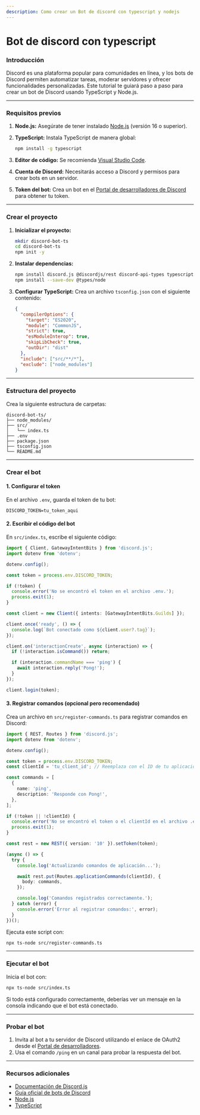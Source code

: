 ```yaml
---
description: Como crear un Bot de discord con typescript y nodejs
---
```


# Bot de discord con  typescript

### Introducción

Discord es una plataforma popular para comunidades en línea, y los bots de Discord permiten automatizar tareas, moderar servidores y ofrecer funcionalidades personalizadas. Este tutorial te guiará paso a paso para crear un bot de Discord usando TypeScript y Node.js.

***

### Requisitos previos

1. **Node.js:** Asegúrate de tener instalado [Node.js](https://nodejs.org/) (versión 16 o superior).
2.  **TypeScript:** Instala TypeScript de manera global:

    ```bash
    npm install -g typescript
    ```
3. **Editor de código:** Se recomienda [Visual Studio Code](https://code.visualstudio.com/).
4. **Cuenta de Discord:** Necesitarás acceso a Discord y permisos para crear bots en un servidor.
5. **Token del bot:** Crea un bot en el [Portal de desarrolladores de Discord](https://discord.com/developers/applications) para obtener tu token.

***

### Crear el proyecto

1.  **Inicializar el proyecto:**

    ```bash
    mkdir discord-bot-ts
    cd discord-bot-ts
    npm init -y
    ```
2.  **Instalar dependencias:**

    ```bash
    npm install discord.js @discordjs/rest discord-api-types typescript ts-node dotenv
    npm install --save-dev @types/node
    ```
3.  **Configurar TypeScript:** Crea un archivo `tsconfig.json` con el siguiente contenido:

    ```json
    {
      "compilerOptions": {
        "target": "ES2020",
        "module": "CommonJS",
        "strict": true,
        "esModuleInterop": true,
        "skipLibCheck": true,
        "outDir": "dist"
      },
      "include": ["src/**/*"],
      "exclude": ["node_modules"]
    }
    ```

***

### Estructura del proyecto

Crea la siguiente estructura de carpetas:

```
discord-bot-ts/
├── node_modules/
├── src/
│   └── index.ts
├── .env
├── package.json
├── tsconfig.json
└── README.md
```

***

### Crear el bot

#### 1. Configurar el token

En el archivo `.env`, guarda el token de tu bot:

```env
DISCORD_TOKEN=tu_token_aqui
```

#### 2. Escribir el código del bot

En `src/index.ts`, escribe el siguiente código:

```typescript
import { Client, GatewayIntentBits } from 'discord.js';
import dotenv from 'dotenv';

dotenv.config();

const token = process.env.DISCORD_TOKEN;

if (!token) {
  console.error('No se encontró el token en el archivo .env.');
  process.exit(1);
}

const client = new Client({ intents: [GatewayIntentBits.Guilds] });

client.once('ready', () => {
  console.log(`Bot conectado como ${client.user?.tag}`);
});

client.on('interactionCreate', async (interaction) => {
  if (!interaction.isCommand()) return;

  if (interaction.commandName === 'ping') {
    await interaction.reply('Pong!');
  }
});

client.login(token);
```

#### 3. Registrar comandos (opcional pero recomendado)

Crea un archivo en `src/register-commands.ts` para registrar comandos en Discord:

```typescript
import { REST, Routes } from 'discord.js';
import dotenv from 'dotenv';

dotenv.config();

const token = process.env.DISCORD_TOKEN;
const clientId = 'tu_client_id'; // Reemplaza con el ID de tu aplicación

const commands = [
  {
    name: 'ping',
    description: 'Responde con Pong!',
  },
];

if (!token || !clientId) {
  console.error('No se encontró el token o el clientId en el archivo .env.');
  process.exit(1);
}

const rest = new REST({ version: '10' }).setToken(token);

(async () => {
  try {
    console.log('Actualizando comandos de aplicación...');

    await rest.put(Routes.applicationCommands(clientId), {
      body: commands,
    });

    console.log('Comandos registrados correctamente.');
  } catch (error) {
    console.error('Error al registrar comandos:', error);
  }
})();
```

Ejecuta este script con:

```bash
npx ts-node src/register-commands.ts
```

***

### Ejecutar el bot

Inicia el bot con:

```bash
npx ts-node src/index.ts
```

Si todo está configurado correctamente, deberías ver un mensaje en la consola indicando que el bot está conectado.

***

### Probar el bot

1. Invita al bot a tu servidor de Discord utilizando el enlace de OAuth2 desde el [Portal de desarrolladores](https://discord.com/developers/applications).
2. Usa el comando `/ping` en un canal para probar la respuesta del bot.

***

### Recursos adicionales

* [Documentación de Discord.js](https://discord.js.org/#/docs/discord.js/)
* [Guía oficial de bots de Discord](https://discord.com/developers/docs/intro)
* [Node.js](https://nodejs.org/)
* [TypeScript](https://www.typescriptlang.org/docs/)
